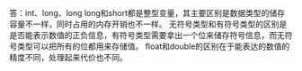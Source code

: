 答：int、long、long long和short都是整型变量，其主要区别是数据类型的储存容量不一样，同时占用的内存开销也不一样。
无符号类型和有符号类型的区别是是否能表示数值的正负信息，有符号类型需要拿出一个位来储存符号信息，而无符号类型可以把所有的位都用来存储值。
float和double的区别在于能表达的数值的精度不同，处理起来代价也不同。